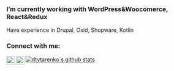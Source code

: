 ### I’m currently working with WordPress&Woocomerce, React&Redux
Have experience in Drupal, Oxid, Shopware, Kotlin

### Connect with me:
[<img src="https://upload.wikimedia.org/wikipedia/commons/8/82/Telegram_logo.svg" width="22px" align="left" />](https://t.me/dtytarenko)
[<img src="https://upload.wikimedia.org/wikipedia/commons/8/81/LinkedIn_icon.svg" width="22px" align="left" />](https://www.linkedin.com/in/dtytarenko)

[![dtytarenko`s github stats](https://github-readme-stats.vercel.app/api?username=dtytarenko&count_private=true)](https://github.com/anuraghazra/github-readme-stats)
